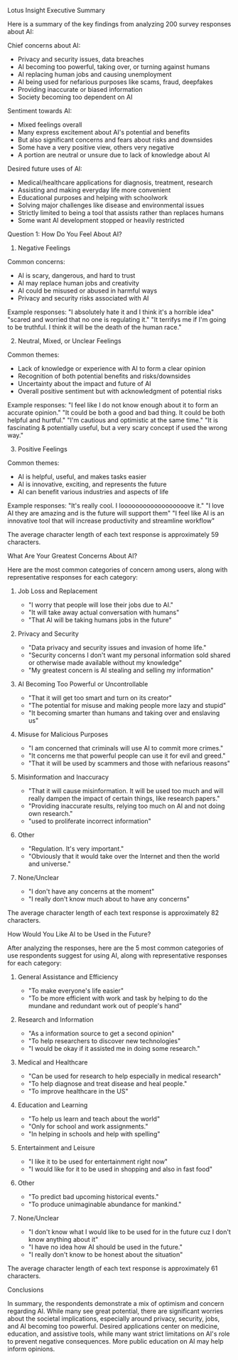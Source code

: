 Lotus Insight
Executive Summary


Here is a summary of the key findings from analyzing 200 survey responses about AI:


Chief concerns about AI:
- Privacy and security issues, data breaches
- AI becoming too powerful, taking over, or turning against humans 
- AI replacing human jobs and causing unemployment
- AI being used for nefarious purposes like scams, fraud, deepfakes
- Providing inaccurate or biased information
- Society becoming too dependent on AI


Sentiment towards AI:
- Mixed feelings overall
- Many express excitement about AI's potential and benefits
- But also significant concerns and fears about risks and downsides
- Some have a very positive view, others very negative
- A portion are neutral or unsure due to lack of knowledge about AI


Desired future uses of AI:
- Medical/healthcare applications for diagnosis, treatment, research
- Assisting and making everyday life more convenient 
- Educational purposes and helping with schoolwork
- Solving major challenges like disease and environmental issues
- Strictly limited to being a tool that assists rather than replaces humans
- Some want AI development stopped or heavily restricted




Question 1: How Do You Feel About AI?

1. Negative Feelings 

Common concerns:
- AI is scary, dangerous, and hard to trust
- AI may replace human jobs and creativity
- AI could be misused or abused in harmful ways
- Privacy and security risks associated with AI

Example responses:
"I absolutely hate it and I think it's a horrible idea"
"scared and worried that no one is regulating it."
"It terrifys me if I'm going to be truthful. I think it will be the death of the human race."

2. Neutral, Mixed, or Unclear Feelings 

Common themes:
- Lack of knowledge or experience with AI to form a clear opinion
- Recognition of both potential benefits and risks/downsides
- Uncertainty about the impact and future of AI
- Overall positive sentiment but with acknowledgment of potential risks

Example responses:
"I feel like I do not know enough about it to form an accurate opinion."
"It could be both a good and bad thing. It could be both helpful and hurtful."
"I'm cautious and optimistic at the same time."
"It is fascinating & potentially useful, but a very scary concept if used the wrong way."

3. Positive Feelings 

Common themes:
- AI is helpful, useful, and makes tasks easier
- AI is innovative, exciting, and represents the future
- AI can benefit various industries and aspects of life

Example responses:
"It's really cool. I loooooooooooooooooove it."
"I love AI they are amazing and is the future will support them"
"I feel like AI is an innovative tool that will increase productivity and streamline workflow"

The average character length of each text response is approximately 59 characters.




What Are Your Greatest Concerns About AI?

Here are the most common categories of concern among users, along with representative responses for each category:

1. Job Loss and Replacement 
   - "I worry that people will lose their jobs due to AI."
   - "It will take away actual conversation with humans"
   - "That Al will be taking humans jobs in the future"

2. Privacy and Security 
   - "Data privacy and security issues and invasion of home life."
   - "Security concerns I don't want my personal information sold shared or otherwise made available without my knowledge"
   - "My greatest concern is AI stealing and selling my information"

3. AI Becoming Too Powerful or Uncontrollable 
   - "That it will get too smart and turn on its creator"
   - "The potential for misuse and making people more lazy and stupid"
   - "It becoming smarter than humans and taking over and enslaving us"

4. Misuse for Malicious Purposes 
   - "I am concerned that criminals will use AI to commit more crimes."
   - "It concerns me that powerful people can use it for evil and greed."
   - "That it will be used by scammers and those with nefarious reasons"

5. Misinformation and Inaccuracy 
   - "That it will cause misinformation. It will be used too much and will really dampen the impact of certain things, like research papers."
   - "Providing inaccurate results, relying too much on AI and not doing own research."
   - "used to proliferate incorrect information"

6. Other 
   - "Regulation. It's very important."
   - "Obviously that it would take over the Internet and then the world and universe."

7. None/Unclear 
   - "I don't have any concerns at the moment"
   - "I really don't know much about to have any concerns"

The average character length of each text response is approximately 82 characters.




How Would You Like AI to be Used in the Future?

After analyzing the responses, here are the 5 most common categories of use respondents suggest for using AI, along with representative responses for each category:

1. General Assistance and Efficiency
   - "To make everyone's life easier"
   - "To be more efficient with work and task by helping to do the mundane and redundant work out of people's hand"

2. Research and Information
   - "As a information source to get a second opinion"
   - "To help researchers to discover new technologies"
   - "I would be okay if it assisted me in doing some research."

3. Medical and Healthcare
   - "Can be used for research to help especially in medical research"
   - "To help diagnose and treat disease and heal people."
   - "To improve healthcare in the US"

4. Education and Learning
   - "To help us learn and teach about the world"
   - "Only for school and work assignments."
   - "In helping in schools and help with spelling"

5. Entertainment and Leisure
   - "I like it to be used for entertainment right now"
   - "I would like for it to be used in shopping and also in fast food"

6. Other
   - "To predict bad upcoming historical events."
   - "To produce unimaginable abundance for mankind."

7. None/Unclear
   - "I don't know what I would like to be used for in the future cuz I don't know anything about it"
   - "I have no idea how AI should be used in the future."
   - "I really don't know to be honest about the situation"

The average character length of each text response is approximately 61 characters.



Conclusions

In summary, the respondents demonstrate a mix of optimism and concern regarding AI. While many see great potential, there are significant worries about the societal implications, especially around privacy, security, jobs, and AI becoming too powerful. Desired applications center on medicine, education, and assistive tools, while many want strict limitations on AI's role to prevent negative consequences. More public education on AI may help inform opinions.